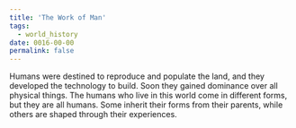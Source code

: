 ```yaml
---
title: 'The Work of Man'
tags:
  - world_history
date: 0016-00-00
permalink: false
---
```

Humans were destined to reproduce and populate the land, and they developed the technology to build. Soon they gained dominance over all physical things. The humans who live in this world come in different forms, but they are all humans. Some inherit their forms from their parents, while others are shaped through their experiences.